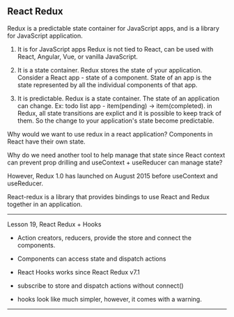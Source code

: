 React Redux
------------

Redux is a predictable state container for JavaScript apps, and is a library for JavaScript application.

1. It is for JavaScript apps
Redux is not tied to React, can be used with React, Angular, Vue, or vanilla JavaScript.

2. It is a state container. 
Redux stores the state of your application. Consider a React app - state of a component. State of an app is the state represented by all the individual components of that app.

3. It is predictable.
Redux is a state container. The state of an application can change. Ex: todo list app - item(pending) -> item(completed). in Redux, all state transitions are explict and it is possible to keep track of them. So the change to your application's state become predictable.

Why would we want to use redux in a react application?
Components in React have their own state.

Why do we need another tool to help manage that state since React context can prevent prop drilling and useContext + useReducer can manage state?

However, Redux 1.0 has launched on August 2015 before useContext and useReducer.

React-redux is a library that provides bindings to use React and Redux together in an application.

----------------------------------------------------------------------------------------------------

Lesson 19, React Redux + Hooks

* Action creators, reducers, provide the store and connect the components.
* Components can access state and dispatch actions
* React Hooks works since React Redux v7.1
* subscribe to store and dispatch actions without connect()

* hooks look like much simpler, however, it comes with a warning.

------------------------------------------------------------------------------------------------------


